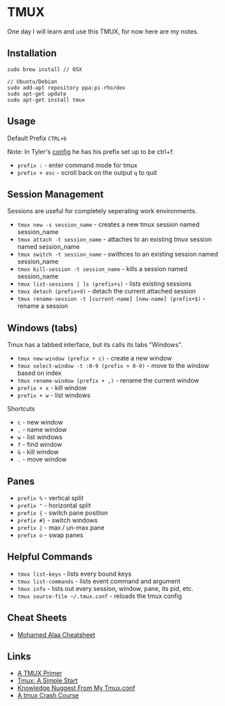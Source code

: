 # TMUX

One day I will learn and use this TMUX, for now here are my notes.  

## Installation

	sudo brew install // OSX

	// Ubuntu/Debian 
	sudo add-apt repository ppa:pi-rho/dev
	sudo apt-get update
	sudo apt-get install tmux

## Usage

Default Prefix `CTRL+b` 

Note: In Tyler's [config](https://github.com/thcipriani/dotfiles/blob/master/tmux.conf) he has his prefix set up to be ctrl+f. 

- `prefix :` - enter command mode for tmux
- `prefix + esc` - scroll back on the output `q` to quit

## Session Management

Sessions are useful for completely seperating work environments. 

- `tmux new -s session_name` - creates a new tmux session named session_name
- `tmux attach -t session_name` - attaches to an existing tmux session named session_name
- `tmux switch -t session_name` - swithces to an existing session named session_name
- `tmux kill-session -t session_name` - kills a session named session_name
- `tmux list-sessions | ls (prefix+s)` - lists existing sessions
- `tmux detach (prefix+d)` - detach the current attached session
- `tmux rename-session -t [current-name] [new-name] (prefix+$)` - rename a session 

## Windows (tabs)

Tmux has a tabbed interface, but its calls its tabs "Windows".

- `tmux new-window (prefix + c)` - create a new window
- `tmux select-window -t :0-9 (prefix + 0-9)` - move to the window based on index
- `tmux rename-window (prefix + ,)` - rename the current window
- `prefix + x` - kill window
- `prefix + w` - list windows

Shortcuts

- `c` - new window
- `,` - name window
- `w` - list windows
- `f` - find window
- `&` - kill window
- `.` - move window

## Panes

- `prefix %` - vertical split
- `prefix "` - horizontal split
- `prefix {` - switch pane position
- `prefix #}` - switch windows
- `prefix |` - max / un-max pane
- `prefix o` - swap panes

## Helpful Commands

- `tmux list-keys` - lists every bound keys
- `tmux list-commands` - lists event command and argument
- `tmux info` - lists out every session, window, pane, its pid, etc.
- `tmux source-file ~/.tmux.conf` - reloads the tmux config

## Cheat Sheets

- [Mohamed Alaa Cheatsheet](https://gist.github.com/MohamedAlaa/2961058)

## Links

- [A TMUX Primer](http://danielmiessler.com/study/tmux/)
- [Tmux: A Simple Start](http://www.sitepoint.com/tmux-a-simple-start/)
- [Knowledge Nuggest From My Tmux.conf](http://www.tylercipriani.com/2013/09/12/important-lines-in-my-tmux.html)
- [A tmux Crash Course](http://robots.thoughtbot.com/a-tmux-crash-course)
